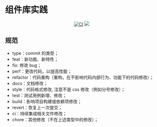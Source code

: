 # 组件库实践

<p align="center">
    <a href="https://github.com/TAO233-JPG/smart-ui/actions/workflows/master.yml"><img src="https://github.com/TAO233-JPG/smart-ui/actions/workflows/master.yml/badge.svg?branch=master" alt="CI" style="max-width: 100%;"></a>
    <a href="https://codecov.io/github/TAO233-JPG/smart-ui" > 
    <img src="https://codecov.io/github/TAO233-JPG/smart-ui/branch/master/graph/badge.svg?token=V24SCXDJFB"/> 
    </a>
</p>

## 规范

- type：commit 的类型；
- feat：新功能、新特性；
- fix: 修改 bug；
- perf：更改代码，以提高性能；
- refactor：代码重构（重构，在不影响代码内部行为、功能下的代码修改）；
- docs：文档修改；
- style：代码格式修改, 注意不是 css 修改（例如分号修改）；
- test：测试用例新增、修改；
- build：影响项目构建或依赖项修改；
- revert：恢复上一次提交；
- ci：持续集成相关文件修改；
- chore：其他修改（不在上述类型中的修改）；
